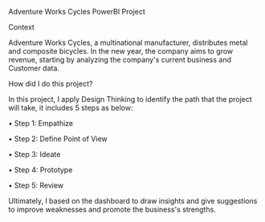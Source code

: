 Adventure Works Cycles PowerBI Project

Context

Adventure Works Cycles, a multinational manufacturer, distributes metal and composite bicycles. In the new year, the company aims to grow revenue, starting by analyzing the company's current business and Customer data.

How did I do this project?

In this project, I apply Design Thinking to identify the path that the project will take, it includes 5 steps as below:

• Step 1: Empathize

• Step 2: Define Point of View

• Step 3: Ideate

• Step 4: Prototype

• Step 5: Review

Ultimately, I based on the dashboard to draw insights and give suggestions to improve weaknesses and promote the business's strengths.
